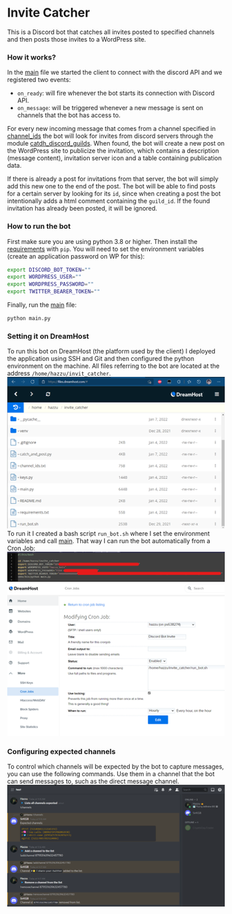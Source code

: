# Invite Catcher
This is a Discord bot that catches all invites posted to specified channels and then posts those invites to a WordPress site.

### How it works?
In the [main](main.py) file we started the client to connect with the discord API and we registered two events:
- `on_ready`: will fire whenever the bot starts its connection with Discord API.
- `on_message`: will be triggered whenever a new message is sent on channels that the bot has access to.

For every new incoming message that comes from a channel specified in [channel_ids](catch/channel_ids.txt) the bot will look for invites from discord servers through the module [catdh_discord_guilds](catch_discord_guilds.py). When found, the bot will create a new post on the WordPress site to publicize the invitation, which contains a description (message content), invitation server icon and a table containing publication data.

If there is already a post for invitations from that server, the bot will simply add this new one to the end of the post. The bot will be able to find posts for a certain server by looking for its `id`, since when creating a post the bot intentionally adds a html comment containing the `guild_id`. If the found invitation has already been posted, it will be ignored.

### How to run the bot
First make sure you are using python 3.8 or higher. Then install the [requirements](requirements.txt) with `pip`.
You will need to set the environment variables (create an application password on WP for this):
```bash
export DISCORD_BOT_TOKEN=""
export WORDPRESS_USER=""
export WORDPRESS_PASSWORD=""
export TWITTER_BEARER_TOKEN=""
```
Finally, run the [main](main.py) file:
```bash
python main.py
```

### Setting it on DreamHost
To run this bot on DreamHost (the platform used by the client) I deployed the application using SSH and Git and then configured the python environment on the machine. All files referring to the bot are located at the address `/home/hazzu/invit_catcher`.
![files](imgs/files.png)
To run it I created a bash script `run_bot.sh` where I set the environment variables and call [main](main.py). That way I can run the bot automatically from a Cron Job:
![run_bot](imgs/run_bot.png)
![cron_job](imgs/cron_job.png)

### Configuring expected channels
To control which channels will be expected by the bot to capture messages, you can use the following commands. Use them in a channel that the bot can send messages to, such as the direct message channel. ![commands](imgs/commands_edit_channels.png)